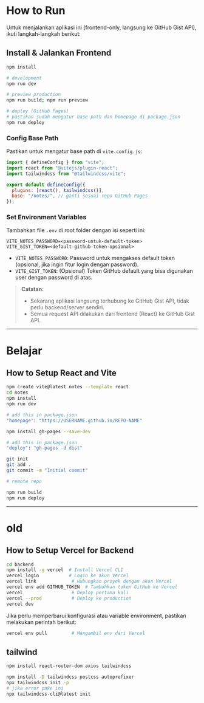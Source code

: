 # How to Run

Untuk menjalankan aplikasi ini (frontend-only, langsung ke GitHub Gist API), ikuti langkah-langkah berikut:

## Install & Jalankan Frontend
```bash
npm install

# development
npm run dev

# preview production
npm run build; npm run preview

# deploy (GitHub Pages)
# pastikan sudah mengatur base path dan homepage di package.json
npm run deploy
```

### Config Base Path
Pastikan untuk mengatur base path di `vite.config.js`:

```js
import { defineConfig } from "vite";
import react from "@vitejs/plugin-react";
import tailwindcss from "@tailwindcss/vite";

export default defineConfig({
  plugins: [react(), tailwindcss()],
  base: "/notes/", // ganti sesuai repo GitHub Pages
});
```

### Set Environment Variables
Tambahkan file `.env` di root folder dengan isi seperti ini:

```
VITE_NOTES_PASSWORD=<password-untuk-default-token>
VITE_GIST_TOKEN=<default-github-token-opsional>
```

- `VITE_NOTES_PASSWORD`: Password untuk mengakses default token (opsional, jika ingin fitur login dengan password).
- `VITE_GIST_TOKEN`: (Opsional) Token GitHub default yang bisa digunakan user dengan password di atas.

> **Catatan:**
> - Sekarang aplikasi langsung terhubung ke GitHub Gist API, tidak perlu backend/server sendiri.
> - Semua request API dilakukan dari frontend (React) ke GitHub Gist API.

---

# Belajar

## How to Setup React and Vite
```bash
npm create vite@latest notes --template react
cd notes
npm install
npm run dev

# add this in package.json 
"homepage": "https://USERNAME.github.io/REPO-NAME"

npm install gh-pages --save-dev

# add this in package.json
"deploy": "gh-pages -d dist"

git init
git add .
git commit -m "Initial commit"

# remote repo

npm run build
npm run deploy
```

---

# old
## How to Setup Vercel for Backend
```bash
cd backend
npm install -g vercel  # Install Vercel CLI
vercel login           # Login ke akun Vercel
vercel link             # Hubungkan proyek dengan akun Vercel
vercel env add GITHUB_TOKEN  # Tambahkan token GitHub ke Vercel
vercel                  # Deploy pertama kali
vercel --prod           # Deploy ke production
vercel dev
```

Jika perlu memperbarui konfigurasi atau variable environment, pastikan melakukan perintah berikut:

```bash
vercel env pull         # Mengambil env dari Vercel
```

## tailwind
```bash
npm install react-router-dom axios tailwindcss

npm install -D tailwindcss postcss autoprefixer
npx tailwindcss init -p
# jika error pake ini
npx tailwindcss-cli@latest init
```